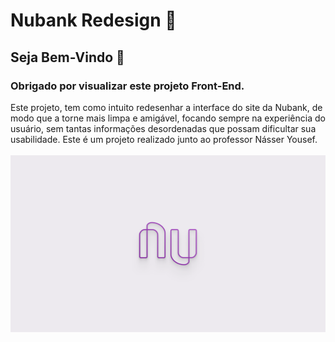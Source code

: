 # Nubank Redesign 💜

## Seja Bem-Vindo 👋

### Obrigado por visualizar este projeto Front-End.

Este projeto, tem como intuito redesenhar a interface do site da Nubank, de modo que a torne mais limpa e amigável, focando sempre na experiência do usuário, sem tantas informações desordenadas que possam dificultar sua usabilidade. Este é um projeto realizado junto ao professor Násser Yousef.
</br>
</br>
![Nubank](https://github.com/anderama/nubank/blob/main/img/Cover.png)
